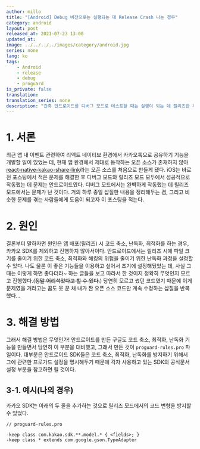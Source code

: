 ```yaml
---
author: millo
title: "[Android] Debug 버전으로는 실행되는 데 Release Crash 나는 경우"
category: android
layout: post
released_at: 2021-07-23 13:00
updated_at:
image: ../../../../images/category/android.jpg
series: none
lang: ko
tags:
    - Android
    - release
    - debug
    - proguard
is_private: false
translation:
translation_series: none
description: "간혹 안드로이드를 디버그 모드로 테스트할 때는 실행이 되는 데 릴리즈한 후 실행하면 실패하는 경우가 있다. 이런 이유에 대해 알아보자."
---
```


# 1. 서론

최근 앱 내 이벤트 관련하여 리액트 네이티브 환경에서 카카오톡으로 공유하기 기능을 개발할 일이 있었는 데, 현재 앱 환경에서 제대로 동작하는 오픈 소스가 존재하지 않아 [react-native-kakao-share-link](https://www.npmjs.com/package/react-native-kakao-share-link)라는 오픈 소스를 처음으로 만들게 됐다. iOS는 바로 전 포스팅에서 적은 문제를 해결한 후 디버그 모드와 릴리즈 모드 모두에서 성공적으로 작동했는 데 문제는 안드로이드였다. 디버그 모드에서는 완벽하게 작동했는 데 릴리즈 모드에서는 문제가 난 것이다. 거의 하루 종일 삽질한 내용을 정리해두는 겸, 그리고 비슷한 문제를 겪는 사람들에게 도움이 되고자 이 포스팅을 적는다.

# 2. 원인

결론부터 말하자면 원인은 앱 배포(릴리즈) 시 코드 축소, 난독화, 최적화를 하는 경우, 카카오 SDK를 제외하고 진행하지 않아서이다. 안드로이드에서는 릴리즈 시에 파일 크기를 줄이기 위한 코드 축소, 최적화와 해킹의 위험을 줄이기 위한 난독화 과정을 설정할 수 있다. 나도 물론 이 좋은 기능들을 이용하고 싶어서 초기에 설정해뒀었는 데, 사실 그 때는 이렇게 하면 좋다더라~ 하는 글들을 보고 따라서 한 것이지 정확히 무엇인지 모르고 진행했다.(~~정말 어리석었다고 할 수 있다.~~) 당연히 모르고 썼던 코드였기 때문에 이게 문제였을 거라고는 꿈도 못 꾼 채 내가 짠 오픈 소스 코드만 계속 수정하는 삽질을 반복했다...

# 3. 해결 방법

그래서 해결 방법은 무엇인가! 안드로이드를 만든 구글도 코드 축소, 최적화, 난독화 기능을 만들면서 당연히 이 부분을 대비했고, 그래서 만든 것이 `proguard-rules.pro` 파일이다. 대부분은 안드로이드 SDK들은 코드 축소, 최적화, 난독화를 방지하기 위해서 그에 관련한 프로가드 설정을 명시해두기 때문에 각자 사용하고 있는 SDK의 공식문서 설정 부분을 참고하면 될 것이다.

## 3-1. 예시(나의 경우)

카카오 SDK는 아래의 두 줄을 추가하는 것으로 릴리즈 모드에서의 코드 변형을 방지할 수 있었다.

```
// proguard-rules.pro

-keep class com.kakao.sdk.**.model.* { <fields>; }
-keep class * extends com.google.gson.TypeAdapter
```
